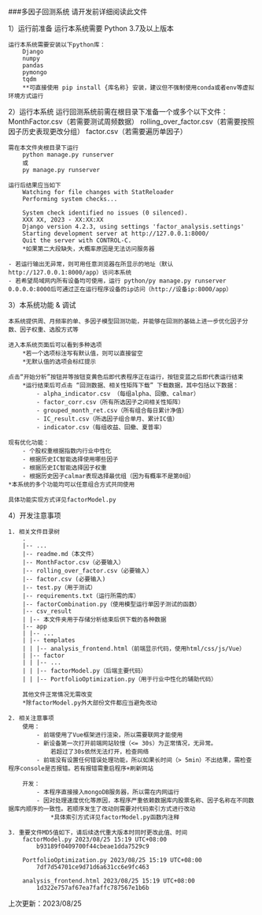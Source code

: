 ###多因子回测系统
请开发前详细阅读此文件

1）运行前准备
    运行本系统需要 Python 3.7及以上版本

    运行本系统需要安装以下python库：
        Django
        numpy
        pandas
        pymongo
        tqdm
        **可直接使用 pip install {库名称} 安装，建议但不强制使用conda或者env等虚拟环境方式运行

2）运行本系统
    运行回测系统前需在根目录下准备一个或多个以下文件：
        MonthFactor.csv（若需要测试周频数据）
        rolling_over_factor.csv（若需要按照因子历史表现更改分组）
        factor.csv（若需要遍历单因子）
    
    需在本文件夹根目录下运行 
        python manage.py runserver
        或
        py manage.py runserver

    运行后结果应当如下
        Watching for file changes with StatReloader
        Performing system checks...

        System check identified no issues (0 silenced).
        XXX XX, 2023 - XX:XX:XX
        Django version 4.2.3, using settings 'factor_analysis.settings'
        Starting development server at http://127.0.0.1:8000/
        Quit the server with CONTROL-C.
        *如果第二大段缺失，大概率原因是无法访问服务器

    - 若运行输出无异常，则可用任意浏览器在所显示的地址（默认http://127.0.0.1:8000/app）访问本系统
    - 若希望局域网内所有设备均可使用，运行 python/py manage.py runserver 0.0.0.0:8000后可通过正在运行程序设备的ip访问（http://设备ip:8000/app）

3）本系统功能 & 调试
    
    本系统提供周、月频率的单、多因子模型回测功能，并能够在回测的基础上进一步优化因子分数、因子权重、选股方式等
    
    进入本系统页面后可以看到多种选项
        *若一个选项标注写有默认值，则可以直接留空
        *无默认值的选项会标红提示

    点击“开始分析”按钮并等按钮变黄色后即代表程序正在运行，按钮变蓝之后即代表运行结束
        *运行结束后可点击 “回测数据、相关性矩阵下载” 下载数据，其中包括以下数据：
            - alpha_indicator.csv （每组alpha、回撤、calmar）
            - factor_corr.csv（所有所选因子之间相关性矩阵）
            - grouped_month_ret.csv（所有组合每日累计净值）
            - IC_result.csv（所选因子组合单月、累计IC值）
            - indicator.csv（每组收益、回撤、夏普率）

    现有优化功能：
        - 个股权重根据指数内行业中性化
        - 根据历史IC智能选择使用哪些因子
        - 根据历史IC智能选择因子权重
        - 根据历史因子calmar表现选择最优组（因为有概率不是第0组）
    *本系统的多个功能均可以任意组合方式共同使用

    具体功能实现方式详见factorModel.py

4）开发注意事项
    
    1. 相关文件目录树
        .     
        |-- ...                   
        |-- readme.md（本文件）
        |-- MonthFactor.csv（必要输入）
        |-- rolling_over_factor.csv（必要输入）
        |-- factor.csv (必要输入)
        |-- test.py（用于测试）
        |-- requirements.txt（运行所需的库）
        |-- factorCombination.py（使用模型运行单因子测试的函数）
        |-- csv_result
        | |-- 本文件夹用于存储分析结束后供下载的各种数据
        |-- app
        | |-- ...
        | |-- templates
        | | |-- analysis_frontend.html（前端显示代码，使用html/css/js/Vue）
        | |-- factor
        | | |-- ...
        | | |-- factorModel.py（后端主要代码） 
        | | |-- PortfolioOptimization.py（用于行业中性化的辅助代码） 
    
        其他文件正常情况无需改变
        *除factorModel.py外大部份文件都应当避免改动

    2. 相关注意事项
        使用：
            - 前端使用了Vue框架进行渲染，所以需要联网才能使用
            - 新设备第一次打开前端网站较慢（<= 30s）为正常情况，无异常。
                若超过了30s依然无法打开，检查网络
            - 前端没有设置任何错误处理功能，所以如果长时间（> 5min）不出结果，需检查程序console是否报错。若有报错需重启程序+刷新网站

        开发：
            - 本程序直接接入mongoDB服务器，所以需在内网运行
            - 因对处理速度优化等原因，本程序严重依赖数据库内股票名称、因子名称在不同数据库内顺序的一致性。若顺序发生了改动则需要对代码索引方式进行改动
                *具体索引方式详见factorModel.py函数内注释
    
    3. 重要文件MD5值如下，请后续迭代重大版本时同时更改此值、时间
        factorModel.py 2023/08/25 15:19 UTC+08:00
            b93189f0409700f44cbeae1dda7529c9

        PortfolioOptimization.py 2023/08/25 15:19 UTC+08:00
            7df7d54701ce9d71d6a631cc6e9fc463

        analysis_frontend.html 2023/08/25 15:19 UTC+08:00
            1d322e757af67ea7faffc787567e1b6b

上次更新：2023/08/25